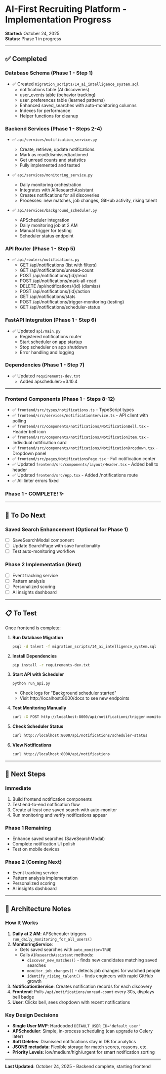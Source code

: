 # AI-First Recruiting Platform - Implementation Progress

**Started:** October 24, 2025  
**Status:** Phase 1 in progress

---

## ✅ Completed

### Database Schema (Phase 1 - Step 1)
- ✅ Created `migration_scripts/14_ai_intelligence_system.sql`
  - notifications table (AI discoveries)
  - user_events table (behavior tracking)
  - user_preferences table (learned patterns)
  - Enhanced saved_searches with auto-monitoring columns
  - Indexes for performance
  - Helper functions for cleanup

### Backend Services (Phase 1 - Steps 2-4)
- ✅ `api/services/notification_service.py`
  - Create, retrieve, update notifications
  - Mark as read/dismissed/actioned
  - Get unread counts and statistics
  - Fully implemented and tested

- ✅ `api/services/monitoring_service.py`
  - Daily monitoring orchestration
  - Integrates with AIResearchAssistant
  - Creates notifications for all discoveries
  - Processes: new matches, job changes, GitHub activity, rising talent

- ✅ `api/services/background_scheduler.py`
  - APScheduler integration
  - Daily monitoring job at 2 AM
  - Manual trigger for testing
  - Scheduler status endpoint

### API Router (Phase 1 - Step 5)
- ✅ `api/routers/notifications.py`
  - GET /api/notifications (list with filters)
  - GET /api/notifications/unread-count
  - POST /api/notifications/{id}/read
  - POST /api/notifications/mark-all-read
  - DELETE /api/notifications/{id} (dismiss)
  - POST /api/notifications/{id}/action
  - GET /api/notifications/stats
  - POST /api/notifications/trigger-monitoring (testing)
  - GET /api/notifications/scheduler-status

### FastAPI Integration (Phase 1 - Step 6)
- ✅ Updated `api/main.py`
  - Registered notifications router
  - Start scheduler on app startup
  - Stop scheduler on app shutdown
  - Error handling and logging

### Dependencies (Phase 1 - Step 7)
- ✅ Updated `requirements-dev.txt`
  - Added apscheduler>=3.10.4

---

### Frontend Components (Phase 1 - Steps 8-12)
- ✅ `frontend/src/types/notifications.ts` - TypeScript types
- ✅ `frontend/src/services/notificationService.ts` - API client with polling
- ✅ `frontend/src/components/notifications/NotificationBell.tsx` - Header bell icon
- ✅ `frontend/src/components/notifications/NotificationItem.tsx` - Individual notification card
- ✅ `frontend/src/components/notifications/NotificationDropdown.tsx` - Dropdown panel
- ✅ `frontend/src/pages/NotificationsPage.tsx` - Full notification center
- ✅ Updated `frontend/src/components/layout/Header.tsx` - Added bell to header
- ✅ Updated `frontend/src/App.tsx` - Added /notifications route
- ✅ All linter errors fixed

### Phase 1 - COMPLETE! ✨

---

## 🚧 To Do Next

### Saved Search Enhancement (Optional for Phase 1)
- [ ] SaveSearchModal component
- [ ] Update SearchPage with save functionality
- [ ] Test auto-monitoring workflow

### Phase 2 Implementation (Next)
- [ ] Event tracking service
- [ ] Pattern analysis
- [ ] Personalized scoring
- [ ] AI insights dashboard

---

## 📋 To Test

Once frontend is complete:

1. **Run Database Migration**
   ```bash
   psql -d talent -f migration_scripts/14_ai_intelligence_system.sql
   ```

2. **Install Dependencies**
   ```bash
   pip install -r requirements-dev.txt
   ```

3. **Start API with Scheduler**
   ```bash
   python run_api.py
   ```
   - Check logs for "Background scheduler started"
   - Visit http://localhost:8000/docs to see new endpoints

4. **Test Monitoring Manually**
   ```bash
   curl -X POST http://localhost:8000/api/notifications/trigger-monitoring
   ```

5. **Check Scheduler Status**
   ```bash
   curl http://localhost:8000/api/notifications/scheduler-status
   ```

6. **View Notifications**
   ```bash
   curl http://localhost:8000/api/notifications
   ```

---

## 🎯 Next Steps

### Immediate
1. Build frontend notification components
2. Test end-to-end notification flow
3. Create at least one saved search with auto-monitor
4. Run monitoring and verify notifications appear

### Phase 1 Remaining
- Enhance saved searches (SaveSearchModal)
- Complete notification UI polish
- Test on mobile devices

### Phase 2 (Coming Next)
- Event tracking service
- Pattern analysis implementation
- Personalized scoring
- AI insights dashboard

---

## 🔧 Architecture Notes

### How It Works

1. **Daily at 2 AM**: APScheduler triggers `run_daily_monitoring_for_all_users()`
2. **MonitoringService**: 
   - Gets saved searches with `auto_monitor=TRUE`
   - Calls `AIResearchAssistant` methods:
     - `discover_new_matches()` - finds new candidates matching saved searches
     - `monitor_job_changes()` - detects job changes for watched people
     - `identify_rising_talent()` - finds engineers with rapid GitHub growth
3. **NotificationService**: Creates notification records for each discovery
4. **Frontend**: Polls `/api/notifications/unread-count` every 30s, displays bell badge
5. **User**: Clicks bell, sees dropdown with recent notifications

### Key Design Decisions

- **Single User MVP**: Hardcoded `DEFAULT_USER_ID='default_user'`
- **APScheduler**: Simple, in-process scheduling (can upgrade to Celery later)
- **Soft Deletes**: Dismissed notifications stay in DB for analytics
- **JSONB metadata**: Flexible storage for match scores, reasons, etc.
- **Priority Levels**: low/medium/high/urgent for smart notification sorting

---

**Last Updated:** October 24, 2025 - Backend complete, starting frontend

